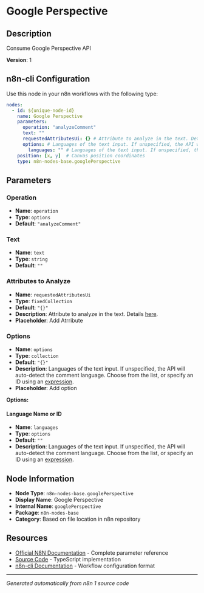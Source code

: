 # Google Perspective

## Description

Consume Google Perspective API

**Version**: 1

## n8n-cli Configuration

Use this node in your n8n workflows with the following type:

```yaml
nodes:
  - id: ${unique-node-id}
    name: Google Perspective
    parameters:
      operation: "analyzeComment"
      text: ""
      requestedAttributesUi: {} # Attribute to analyze in the text. Details <a href="https://developers.perspectiveapi.com/s/about-the-api-attributes-and-languages">here</a>.
      options: # Languages of the text input. If unspecified, the API will auto-detect the comment language. Choose from the list, or specify an ID using an <a href="https://docs.n8n.io/code/expressions/">expression</a>.
        languages: "" # Languages of the text input. If unspecified, the API will auto-detect the comment language. Choose from the list, or specify an ID using an <a href="https://docs.n8n.io/code/expressions/">expression</a>.
    position: [x, y]  # Canvas position coordinates
    type: n8n-nodes-base.googlePerspective
```

## Parameters

### Operation

- **Name**: `operation`
- **Type**: `options`
- **Default**: `"analyzeComment"`

### Text

- **Name**: `text`
- **Type**: `string`
- **Default**: `""`

### Attributes to Analyze

- **Name**: `requestedAttributesUi`
- **Type**: `fixedCollection`
- **Default**: `"{}"`
- **Description**: Attribute to analyze in the text. Details <a href="https://developers.perspectiveapi.com/s/about-the-api-attributes-and-languages">here</a>.
- **Placeholder**: Add Atrribute

### Options

- **Name**: `options`
- **Type**: `collection`
- **Default**: `"{}"`
- **Description**: Languages of the text input. If unspecified, the API will auto-detect the comment language. Choose from the list, or specify an ID using an <a href="https://docs.n8n.io/code/expressions/">expression</a>.
- **Placeholder**: Add option

**Options:**

#### Language Name or ID
- **Name**: `languages`
- **Type**: `options`
- **Default**: `""`
- **Description**: Languages of the text input. If unspecified, the API will auto-detect the comment language. Choose from the list, or specify an ID using an <a href="https://docs.n8n.io/code/expressions/">expression</a>.



## Node Information

- **Node Type**: `n8n-nodes-base.googlePerspective`
- **Display Name**: Google Perspective
- **Internal Name**: `googlePerspective`
- **Package**: `n8n-nodes-base`
- **Category**: Based on file location in n8n repository

## Resources

- [Official N8N Documentation](https://docs.n8n.io/integrations/builtin/app-nodes/n8n-nodes-base.googleperspective/) - Complete parameter reference
- [Source Code](https://github.com/n8n-io/n8n/blob/master/packages/nodes-base/nodes/Google/Perspective/GooglePerspective.node.ts) - TypeScript implementation
- [n8n-cli Documentation](https://github.com/edenreich/n8n-cli) - Workflow configuration format

---
*Generated automatically from n8n 1 source code*
